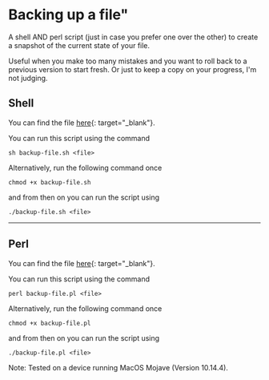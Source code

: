 # Backing up a file"

A shell AND perl script (just in case you prefer one over the other)
to create a snapshot of the current state of your file.

Useful when you make too many mistakes and you want to
roll back to a previous version to start fresh.
Or just to keep a copy on your progress, I'm not judging.

## Shell
You can find the file [here](https://github.com/hsvu/scripts/blob/main/backup-file.sh){: target="_blank"}.

You can run this script using the command
```
sh backup-file.sh <file>
```

Alternatively, run the following command once
```
chmod +x backup-file.sh
```
and from then on you can run the script using
```
./backup-file.sh <file>
```

---
## Perl
You can find the file [here](https://github.com/hsvu/scripts/blob/main/backup-file.pl){: target="_blank"}.

You can run this script using the command
```
perl backup-file.pl <file>
```

Alternatively, run the following command once
```
chmod +x backup-file.pl
```
and from then on you can run the script using
```
./backup-file.pl <file>
```

Note: Tested on a device running MacOS Mojave (Version 10.14.4).
